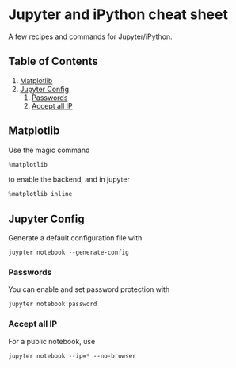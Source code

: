 # Jupyter and iPython cheat sheet
A few recipes and commands for Jupyter/iPython.

<!--BEGIN TOC-->
## Table of Contents
1. [Matplotlib](#matplotlib)
2. [Jupyter Config](#jupyter-config)
    1. [Passwords](#passwords)
    2. [Accept all IP](#accept-all-ip)

<!--END TOC-->

## Matplotlib
Use the magic command
```py
%matplotlib
```
to enable the backend, and in jupyter
```py
%matplotlib inline
```

## Jupyter Config
Generate a default configuration file with
```
juypter notebook --generate-config
```

### Passwords
You can enable and set password protection with
```
jupyter notebook password
```

### Accept all IP
For a public notebook, use
```
jupyter notebook --ip=* --no-browser
```
